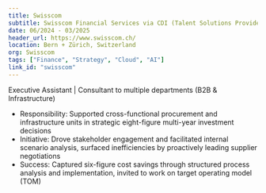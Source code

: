 ```yaml
---
title: Swisscom
subtitle: Swisscom Financial Services via CDI (Talent Solutions Provider)
date: 06/2024 - 03/2025
header_url: https://www.swisscom.ch/
location: Bern + Zürich, Switzerland
org: Swisscom
tags: ["Finance", "Strategy", "Cloud", "AI"]
link_id: "swisscom"
---
```

Executive Assistant | Consultant to multiple departments (B2B & Infrastructure)
- Responsibility: Supported cross-functional procurement and infrastructure units in strategic eight-figure multi-year investment decisions
- Initiative: Drove stakeholder engagement and facilitated internal scenario analysis, surfaced inefficiencies by proactively leading supplier negotiations
- Success: Captured six-figure cost savings through structured process analysis and implementation, invited to work on target operating model (TOM)
